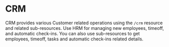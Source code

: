 # CRM

CRM provides various Customer related operations using the `/crm` resource and related sub-resources. Use HRM for managing new employees, timeoff, and automatic check-ins. You can also use sub-resources to get employees, timeoff, tasks and automatic check-ins related details.


